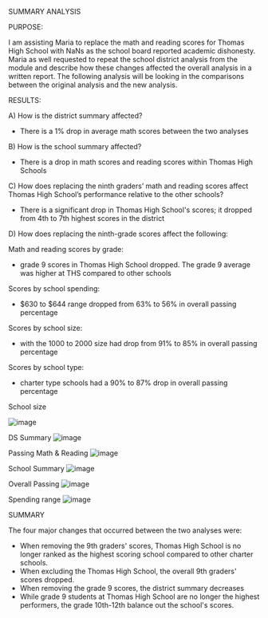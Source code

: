 SUMMARY ANALYSIS

PURPOSE:

I am assisting Maria to replace the math and reading scores for Thomas High School with NaNs as the school board reported academic dishonesty. Maria as well requested to repeat the school district analysis from the module and describe how these changes affected the overall analysis in a written report. The following analysis will be looking in the comparisons between the original analysis and the new analysis.

RESULTS: 

A) How is the district summary affected?

- There is a 1% drop in average math scores between the two analyses 

B) How is the school summary affected?

- There is a drop in math scores and reading scores within Thomas High Schools

C) How does replacing the ninth graders’ math and reading scores affect Thomas High School’s performance relative to the other schools?

- There is a significant drop in Thomas High School's scores; it dropped from 4th to 7th highest scores in the district

D) How does replacing the ninth-grade scores affect the following:

Math and reading scores by grade:

-  grade 9 scores in Thomas High School dropped. The grade 9 average was higher at THS compared to other schools 

Scores by school spending:

-  $630 to $644 range dropped from 63% to 56% in overall passing percentage
 

Scores by school size:

-  with the 1000 to 2000 size had drop from 91% to 85% in overall passing percentage 

Scores by school type:

-  charter type schools had a 90% to 87% drop in overall passing percentage 

School size

![image](https://user-images.githubusercontent.com/79559910/115175419-edcc6280-a098-11eb-9ac5-4e3d53043b3c.png)

DS Summary
![image](https://user-images.githubusercontent.com/79559910/115175431-f58c0700-a098-11eb-9d57-6c52de5f49bc.png)

Passing Math & Reading
![image](https://user-images.githubusercontent.com/79559910/115175459-00469c00-a099-11eb-9d32-ad7ca82b1153.png)

School Summary
![image](https://user-images.githubusercontent.com/79559910/115175477-0f2d4e80-a099-11eb-8086-164bf01c8b46.png)

Overall Passing
![image](https://user-images.githubusercontent.com/79559910/115175500-194f4d00-a099-11eb-8f3f-e14b6895592a.png)

Spending range
![image](https://user-images.githubusercontent.com/79559910/115175518-210ef180-a099-11eb-886e-f10346af3ad5.png)



SUMMARY

The four major changes that occurred between the two analyses were:

- When removing the 9th graders' scores, Thomas High School is no longer ranked as the highest scoring school compared to other charter schools.
- When excluding the Thomas High School, the overall 9th graders' scores dropped.
- When removing the grade 9 scores, the district summary decreases 
- While grade 9 students at Thomas High School are no longer the highest performers, the grade 10th-12th balance out the school's scores.
